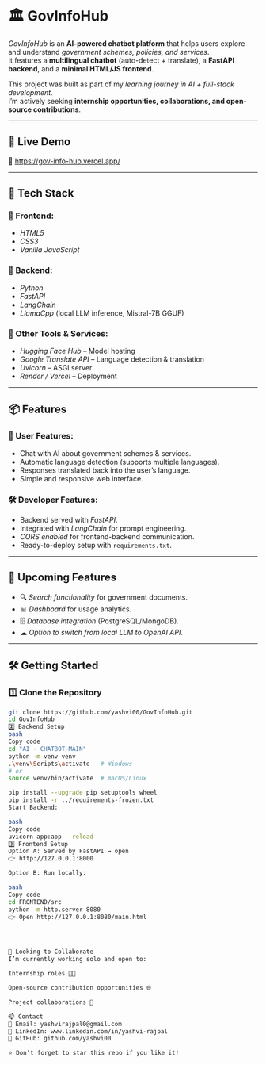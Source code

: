 # 🏛️ GovInfoHub

*GovInfoHub* is an **AI-powered chatbot platform** that helps users explore and understand *government schemes, policies, and services*.  
It features a **multilingual chatbot** (auto-detect + translate), a **FastAPI backend**, and a **minimal HTML/JS frontend**.  

This project was built as part of my *learning journey in AI + full-stack development*.  
I’m actively seeking **internship opportunities, collaborations, and open-source contributions**.

---

## 🚀 Live Demo
🔗 https://gov-info-hub.vercel.app/

---

## 🔧 Tech Stack

### 🔹 Frontend:
- *HTML5*  
- *CSS3*  
- *Vanilla JavaScript*  

### 🔹 Backend:
- *Python*  
- *FastAPI*  
- *LangChain*  
- *LlamaCpp* (local LLM inference, Mistral-7B GGUF)  

### 🔹 Other Tools & Services:
- *Hugging Face Hub* – Model hosting  
- *Google Translate API* – Language detection & translation  
- *Uvicorn* – ASGI server  
- *Render / Vercel* – Deployment  

---

## 📦 Features

### 👤 User Features:
- Chat with AI about government schemes & services.  
- Automatic language detection (supports multiple languages).  
- Responses translated back into the user’s language.  
- Simple and responsive web interface.  

### 🛠 Developer Features:
- Backend served with *FastAPI*.  
- Integrated with *LangChain* for prompt engineering.  
- *CORS enabled* for frontend-backend communication.  
- Ready-to-deploy setup with `requirements.txt`.  

---

## 🌟 Upcoming Features
- 🔍 *Search functionality* for government documents.  
- 📊 *Dashboard* for usage analytics.  
- 🗄 *Database integration* (PostgreSQL/MongoDB).  
- ☁ *Option to switch from local LLM to OpenAI API*.  

---

## 🛠 Getting Started

### 1️⃣ Clone the Repository
```bash
git clone https://github.com/yashvi00/GovInfoHub.git
cd GovInfoHub
2️⃣ Backend Setup
bash
Copy code
cd "AI - CHATBOT-MAIN"
python -m venv venv
.\venv\Scripts\activate   # Windows
# or
source venv/bin/activate  # macOS/Linux

pip install --upgrade pip setuptools wheel
pip install -r ../requirements-frozen.txt
Start Backend:

bash
Copy code
uvicorn app:app --reload
3️⃣ Frontend Setup
Option A: Served by FastAPI → open
👉 http://127.0.0.1:8000

Option B: Run locally:

bash
Copy code
cd FRONTEND/src
python -m http.server 8080
👉 Open http://127.0.0.1:8080/main.html




🤝 Looking to Collaborate
I’m currently working solo and open to:

Internship roles 🧑‍💻

Open-source contribution opportunities 🌐

Project collaborations 🤝

📫 Contact
📧 Email: yashvirajpal0@gmail.com
💼 LinkedIn: www.linkedin.com/in/yashvi-rajpal
🐙 GitHub: github.com/yashvi00

⭐ Don’t forget to star this repo if you like it!


